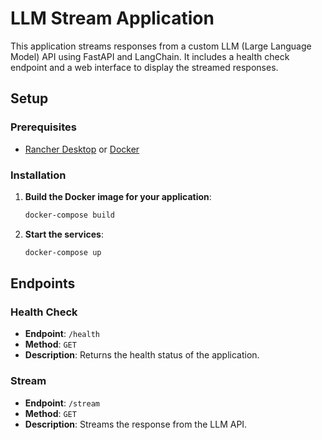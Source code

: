 # LLM Stream Application

This application streams responses from a custom LLM (Large Language Model) API using FastAPI and LangChain. It includes a health check endpoint and a web interface to display the streamed responses.

## Setup

### Prerequisites

- [Rancher Desktop](https://rancherdesktop.io/) or [Docker](https://docs.docker.com/engine/install/)

### Installation

1. **Build the Docker image for your application**:

    ```sh
    docker-compose build
    ```

2. **Start the services**:

    ```sh
    docker-compose up
    ```

## Endpoints

### Health Check

- **Endpoint**: `/health`
- **Method**: `GET`
- **Description**: Returns the health status of the application.

### Stream

- **Endpoint**: `/stream`
- **Method**: `GET`
- **Description**: Streams the response from the LLM API.
